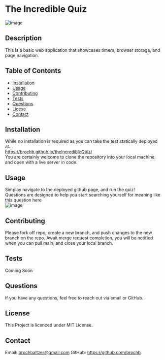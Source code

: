 
  # The Incredible Quiz
![image](https://github.com/brochb/theIncredibleQuiz/assets/39662430/ef02d7c5-5c6f-425c-a0b6-aebe71acbe1e)

  ## Description
  This is a basic web application that showcases timers, browser storage, and page navigation.

  ## Table of Contents
  - [Installation](#installation)
  - [Usage](#usage)
  - [Contributing](#contributing)
  - [Tests](#tests)
  - [Questions](#questions)
  - [Licese](#license)
  - [Contact](#contact)

  ## Installation
  While no installation is required as you can take the test statically deployed at...<br>
  https://brochb.github.io/theIncredibleQuiz/<br>
  You are certainly welcome to clone the repository into your local machine, and open with a live server in code.

  ## Usage
  Simplay navigate to the deployed github page, and run the quiz!<br>
  Questions are designed to help you start searching yourself for meaning like this question here<br>
  ![image](https://github.com/brochb/theIncredibleQuiz/assets/39662430/a8312c79-e6a4-4be9-80b7-4df0d814239c)


  ## Contributing
  Please fork off repo, create a new branch, and push changes to the new branch on the repo. Await merge request completion, you will be notified when you can pull main, and close your local branch.

  ## Tests
  Coming Soon

  ## Questions
  If you have any questions, feel free to reach out via email or GitHub.

  ## License
  This Project is licenced under MIT License.

  ## Contact
  Email: brochbaltzer@gmail.com
  GitHub: https://github.com/brochb
  